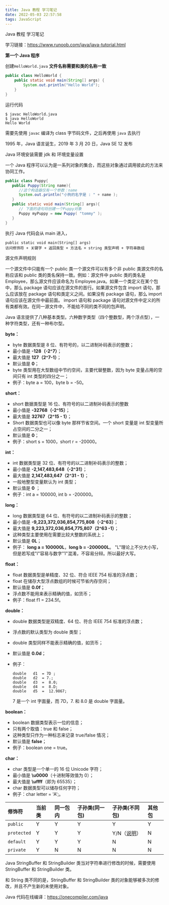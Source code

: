 ```yaml
---
title: Java 教程 学习笔记
date: 2022-05-03 22:57:58
tags: JavaScript
---
```


Java 教程 学习笔记

学习链接：https://www.runoob.com/java/java-tutorial.html

**第一个 Java 程序**

创建`HelloWorld.java` **文件名称需要和类的名称一致**

```java
public class HelloWorld {
    public static void main(String[] args) {
        System.out.println("Hello World");
    }
}
```

运行代码

```
$ javac HelloWorld.java
$ java HelloWorld
Hello World
```

需要先使用 `javac` 编译为 class 字节码文件，之后再使用 `java` 去执行

1995 年，Java 语言诞生，2019 年 3 月 20 日，Java SE 12 发布

Java 环境安装需要 jdk 和 环境变量设置

一个 Java 程序可以认为是一系列对象的集合，而这些对象通过调用彼此的方法来协同工作。

```java
public class Puppy{
   public Puppy(String name){
      //这个构造器仅有一个参数：name
      System.out.println("小狗的名字是 : " + name );
   }
   public static void main(String[] args){
      // 下面的语句将创建一个Puppy对象
      Puppy myPuppy = new Puppy( "tommy" );
   }
}
```

执行 Java 代码会从 main 进入，

```
public static void main(String[] args)
访问修饰符 + 关键字 + 返回类型 + 方法名 + string 类型声明 + 字符串数组
```

源文件声明规则

一个源文件中只能有一个 public 类一个源文件可以有多个非 public 类源文件的名称应该和 public 类的类名保持一致。例如：源文件中 public 类的类名是 Employee，那么源文件应该命名为 Employee.java。如果一个类定义在某个包中，那么 package 语句应该在源文件的首行。如果源文件包含 import 语句，那么应该放在 package 语句和类定义之间。如果没有 package 语句，那么 import 语句应该在源文件中最前面。 import 语句和 package 语句对源文件中定义的所有类都有效。在同一源文件中，不能给不同的类不同的包声明。

Java 语言提供了八种基本类型。六种数字类型（四个整数型，两个浮点型），一种字符类型，还有一种布尔型。

**byte：**

-   byte 数据类型是 8 位、有符号的，以二进制补码表示的整数；
-   最小值是 **-128（-2^7）**；
-   最大值是 **127（2^7-1）**；
-   默认值是 **0**；
-   byte 类型用在大型数组中节约空间，主要代替整数，因为 byte 变量占用的空间只有 int 类型的四分之一；
-   例子：byte a = 100，byte b = -50。

**short：**

-   short 数据类型是 16 位、有符号的以二进制补码表示的整数
-   最小值是 **-32768（-2^15）**；
-   最大值是 **32767（2^15 - 1）**；
-   Short 数据类型也可以像 byte 那样节省空间。一个 short 变量是 int 型变量所占空间的二分之一；
-   默认值是 **0**；
-   例子：short s = 1000，short r = -20000。

**int：**

-   int 数据类型是 32 位、有符号的以二进制补码表示的整数；
-   最小值是 **-2,147,483,648（-2^31）**；
-   最大值是 **2,147,483,647（2^31 - 1）**；
-   一般地整型变量默认为 int 类型；
-   默认值是 **0** ；
-   例子：int a = 100000, int b = -200000。

**long：**

-   long 数据类型是 64 位、有符号的以二进制补码表示的整数；
-   最小值是 **-9,223,372,036,854,775,808（-2^63）**；
-   最大值是 **9,223,372,036,854,775,807（2^63 -1）**；
-   这种类型主要使用在需要比较大整数的系统上；
-   默认值是 **0L**；
-   例子： **long a = 100000L**，**long b = -200000L**。 "L"理论上不分大小写，但是若写成"l"容易与数字"1"混淆，不容易分辩。所以最好大写。

**float：**

-   float 数据类型是单精度、32 位、符合 IEEE 754 标准的浮点数；
-   float 在储存大型浮点数组的时候可节省内存空间；
-   默认值是 **0.0f**；
-   浮点数不能用来表示精确的值，如货币；
-   例子：float f1 = 234.5f。

**double：**

-   double 数据类型是双精度、64 位、符合 IEEE 754 标准的浮点数；

-   浮点数的默认类型为 double 类型；

-   double 类型同样不能表示精确的值，如货币；

-   默认值是 **0.0d**；

-   例子：

    ```
    double   d1  = 7D ;
    double   d2  = 7.;
    double   d3  =  8.0;
    double   d4  =  8.D;
    double   d5  =  12.9867;
    ```

    7 是一个 int 字面量，而 7D，7. 和 8.0 是 double 字面量。

**boolean：**

-   boolean 数据类型表示一位的信息；
-   只有两个取值：true 和 false；
-   这种类型只作为一种标志来记录 true/false 情况；
-   默认值是 **false**；
-   例子：boolean one = true。

**char：**

-   char 类型是一个单一的 16 位 Unicode 字符；
-   最小值是 **\u0000**（十进制等效值为 0）；
-   最大值是 **\uffff**（即为 65535）；
-   char 数据类型可以储存任何字符；
-   例子：char letter = 'A';。

| 修饰符 | 当前类 | 同一包内 | 子孙类(同一包) | 子孙类(不同包) | 其他包 |
| :-- | :-- | :-- | :-- | :-- | :-- |
| `public` | Y | Y | Y | Y | Y |
| `protected` | Y | Y | Y | Y/N（[说明](https://www.runoob.com/java/java-modifier-types.html#protected-desc)） | N |
| `default` | Y | Y | Y | N | N |
| `private` | Y | N | N | N | N |

Java StringBuffer 和 StringBuilder 类当对字符串进行修改的时候，需要使用 StringBuffer 和 StringBuilder 类。

和 String 类不同的是，StringBuffer 和 StringBuilder 类的对象能够被多次的修改，并且不产生新的未使用对象。

Java 代码在线编译：https://onecompiler.com/java
